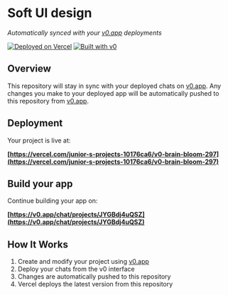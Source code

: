 # Soft UI design

*Automatically synced with your [v0.app](https://v0.app) deployments*

[![Deployed on Vercel](https://img.shields.io/badge/Deployed%20on-Vercel-black?style=for-the-badge&logo=vercel)](https://vercel.com/junior-s-projects-10176ca6/v0-brain-bloom-297)
[![Built with v0](https://img.shields.io/badge/Built%20with-v0.app-black?style=for-the-badge)](https://v0.app/chat/projects/JYGBdj4uQSZ)

## Overview

This repository will stay in sync with your deployed chats on [v0.app](https://v0.app).
Any changes you make to your deployed app will be automatically pushed to this repository from [v0.app](https://v0.app).

## Deployment

Your project is live at:

**[https://vercel.com/junior-s-projects-10176ca6/v0-brain-bloom-297](https://vercel.com/junior-s-projects-10176ca6/v0-brain-bloom-297)**

## Build your app

Continue building your app on:

**[https://v0.app/chat/projects/JYGBdj4uQSZ](https://v0.app/chat/projects/JYGBdj4uQSZ)**

## How It Works

1. Create and modify your project using [v0.app](https://v0.app)
2. Deploy your chats from the v0 interface
3. Changes are automatically pushed to this repository
4. Vercel deploys the latest version from this repository
